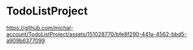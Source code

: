 # TodoListProject

https://github.com/michal-account/TodoListProject/assets/151028770/bfe8f290-441a-4562-bbd5-a909b6377099

